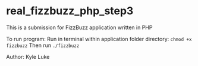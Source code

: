 # real_fizzbuzz_php_step3
This is a submission for FizzBuzz application written in PHP

To run program:
Run in terminal within application folder directory:
`chmod +x fizzbuzz`
Then run
`./fizzbuzz`

Author: Kyle Luke